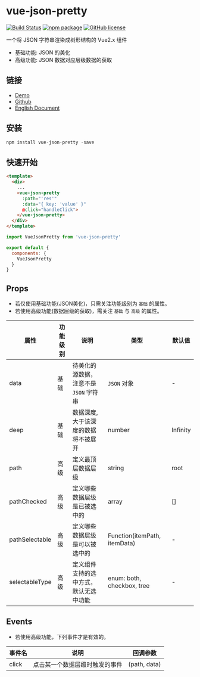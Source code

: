 # vue-json-pretty

[![Build Status](https://travis-ci.org/leezng/vue-json-pretty.svg?branch=master)](https://travis-ci.org/leezng/vue-json-pretty)
[![npm package](https://img.shields.io/npm/v/vue-json-pretty.svg)](https://www.npmjs.org/package/vue-json-pretty)
[![GitHub license](https://img.shields.io/badge/license-MIT-blue.svg)](https://github.com/leezng/vue-json-pretty/blob/master/LICENSE)

一个将 JSON 字符串渲染成树形结构的 Vue2.x 组件

- 基础功能: JSON 的美化
- 高级功能: JSON 数据对应层级数据的获取

## 链接

- [Demo](https://leezng.github.io/vue-json-pretty)
- [Github](https://github.com/leezng/vue-json-pretty)
- [English Document](./README.md)

## 安装

```js
npm install vue-json-pretty -save
```

## 快速开始

```html
<template>
  <div>
    ...
    <vue-json-pretty
      :path="'res'"
      :data="{ key: 'value' }"
      @click="handleClick">
    </vue-json-pretty>
  </div>
</template>
```

```js
import VueJsonPretty from 'vue-json-pretty'

export default {
  components: {
    VueJsonPretty
  }
}
```

## Props

- 若仅使用基础功能(JSON美化)，只需关注功能级别为 `基础` 的属性。
- 若使用高级功能(数据层级的获取)，需关注 `基础` 与 `高级` 的属性。

| 属性 | 功能级别 | 说明 | 类型 | 默认值 |
|-------- |-------- |-------- |-------- | -------- |
| data | 基础 | 待美化的源数据，注意不是 `JSON` 字符串 | `JSON` 对象 | - |
| deep | 基础 | 数据深度, 大于该深度的数据将不被展开 | number | Infinity |
| path | 高级 | 定义最顶层数据层级 | string | root |
| pathChecked | 高级 | 定义哪些数据层级是已被选中的 | array | [] |
| pathSelectable | 高级 | 定义哪些数据层级是可以被选中的 | Function(itemPath, itemData) | - |
| selectableType | 高级 | 定义组件支持的选中方式，默认无选中功能 | enum: both, checkbox, tree | - |

## Events

- 若使用高级功能，下列事件才是有效的。

| 事件名 | 说明 | 回调参数 |
|---------- |-------- |---------- |
| click  | 点击某一个数据层级时触发的事件 | (path, data) |


